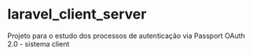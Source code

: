 # laravel_client_server
Projeto para o estudo dos processos de autenticação via Passport OAuth 2.0 - sistema client
